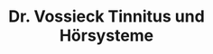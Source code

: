---
title: "Dr. Vossieck Tinnitus und Hörsysteme"
url: /moenchengladbach/dr-vossieck-tinnitus-und-hoersysteme/
shop: Hörgeräte
---